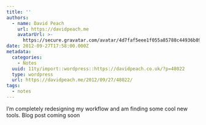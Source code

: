 ```yaml
---
title: ''
authors:
  - name: David Peach
    url: https://davidpeach.me
    avatarUrl: >-
      https://secure.gravatar.com/avatar/4d7faf5eee1f055a85788c44936b8995eaab6dfb004e7854ec747ccb272e91ee?s=96&d=mm&r=g
date: 2012-09-27T17:58:00.000Z
metadata:
  categories:
    - Notes
  uuid: 11ty/import::wordpress::https://davidpeach.co.uk/?p=48022
  type: wordpress
  url: https://davidpeach.me/2012/09/27/48022/
tags:
  - notes
---
```

I’m completely redesigning my workflow and am finding some cool new tools. Blog post coming soon